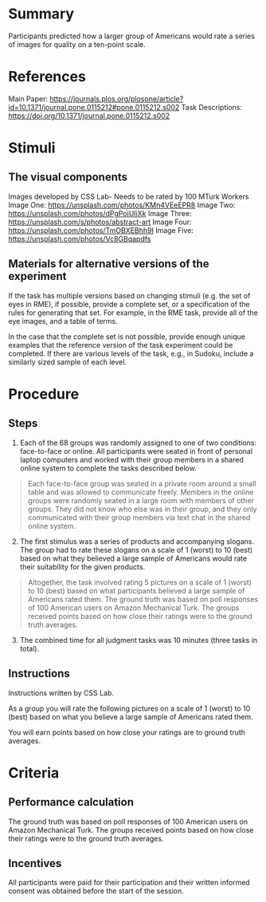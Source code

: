 # Summary
Participants predicted how a larger group of Americans would rate a series of images for quality on a ten-point scale.

# References
Main Paper: https://journals.plos.org/plosone/article?id=10.1371/journal.pone.0115212#pone.0115212.s002
Task Descriptions: https://doi.org/10.1371/journal.pone.0115212.s002

# Stimuli
## The visual components
Images developed by CSS Lab- Needs to be rated by 100 MTurk Workers 
Image One: https://unsplash.com/photos/KMn4VEeEPR8
Image Two: https://unsplash.com/photos/dPgPoiUIiXk
Image Three: https://unsplash.com/s/photos/abstract-art
Image Four: https://unsplash.com/photos/TmOBXEBhh9I
Image Five: https://unsplash.com/photos/Vc8GBqapdfs


## Materials for alternative versions of the experiment 
If the task has multiple versions based on changing stimuli (e.g. the set of eyes in RME), if possible, provide a complete set, or a specification of the rules for generating that set. For example, in the RME task, provide all of the eye images, and a table of terms.  

In the case that the complete set is not possible, provide enough unique examples that the reference version of the task experiment could be completed. If there are various levels of the task, e.g., in Sudoku, include a similarly sized sample of each level.

# Procedure
## Steps
1. Each of the 68 groups was randomly assigned to one of two conditions: face-to-face or online. All participants were seated in front of personal laptop computers and worked with their group members in a shared online system to complete the tasks described below. 
> Each face-to-face group was seated in a private room around a small table and was allowed to communicate freely.
>  Members in the online groups were randomly seated in a large room with members of other groups. They did not know who else was in their group, and they only communicated with their group members via text chat in the shared online system. 
2. The first stimulus was a series of products and accompanying slogans. The group had to rate these slogans on a scale of 1 (worst) to 10 (best) based on what they believed a large sample of Americans would rate their suitability for the given products. 
> Altogether, the task involved rating 5 pictures on a scale of 1 (worst) to 10 (best) based on what participants believed a large sample of Americans rated them. The ground truth was based on poll responses of 100 American users on Amazon Mechanical Turk. 
> The groups received points based on how close their ratings were to the ground truth averages. 
3. The combined time for all judgment tasks was 10 minutes (three tasks in total).


## Instructions
Instructions written by CSS Lab.

As a group you will rate the following pictures on a scale of 1 (worst) to 10 (best) based on what you believe a large sample of Americans rated them.

You will earn points based on how close your ratings are to ground truth averages. 

# Criteria
## Performance calculation
The ground truth was based on poll responses of 100 American users on Amazon Mechanical Turk. The groups received points based on how close their ratings were to the ground truth averages.

## Incentives
All participants were paid for their participation and their written informed consent was obtained before the start of the session.
